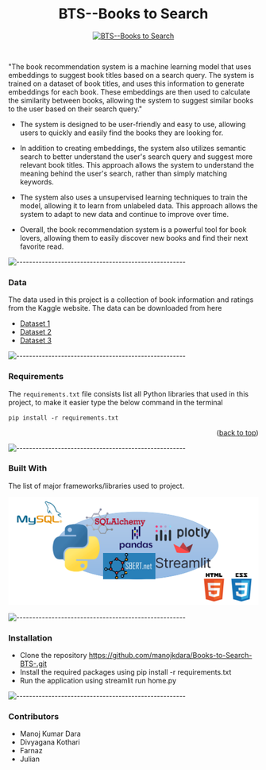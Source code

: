 <a name="readme-top"></a>
<h1 align="center">BTS--Books to Search</h1>
<p align="center">
  <a href="https://github.com/Manojkdara/Books-to-Search-BTS-">
    <img src="https://user-images.githubusercontent.com/109160335/212213048-75e497ff-9775-471e-bfdf-0dba59a1540a.jpg" alt="BTS--Books to Search" width=330 height=350>
  </a>
</p>

<br>

"The book recommendation system is a machine learning model that uses embeddings to suggest book titles based on a search query. The system is trained on a dataset of book titles, and uses this information to generate embeddings for each book. These embeddings are then used to calculate the similarity between books, allowing the system to suggest similar books to the user based on their search query."

* The system is designed to be user-friendly and easy to use, allowing users to quickly and easily find the books they are looking for. 
* In addition to creating embeddings, the system also utilizes semantic search to better understand the user's search query and suggest more relevant book titles. This approach allows the system to understand the meaning behind the user's search, rather than simply matching keywords.

* The system also uses a unsupervised learning techniques to train the model, allowing it to learn from unlabeled data. This approach allows the system to adapt to new data and continue to improve over time.
* Overall, the book recommendation system is a powerful tool for book lovers, allowing them to easily discover new books and find their next favorite read.

![-----------------------------------------------------](https://raw.githubusercontent.com/andreasbm/readme/master/assets/lines/rainbow.png)

### Data
The data used in this project is a collection of book information and ratings from the Kaggle website. The data can be downloaded from here
* [Dataset 1](https://www.kaggle.com/datasets/thomaskonstantin/top-270-rated-computer-science-programing-books)
* [Dataset 2](https://www.kaggle.com/datasets/mdwaquarazam/datasciencebook)
* [Dataset 3](https://www.kaggle.com/datasets/die9origephit/amazon-data-science-books)

![-----------------------------------------------------](https://raw.githubusercontent.com/andreasbm/readme/master/assets/lines/rainbow.png)

### Requirements
The `requirements.txt` file consists list all Python libraries that used in this project, to make it easier type the below command in the terminal

```
pip install -r requirements.txt
```
<p align="right">(<a href="#readme-top">back to top</a>)</p>


![-----------------------------------------------------](https://raw.githubusercontent.com/andreasbm/readme/master/assets/lines/rainbow.png)
### Built With

The list of major frameworks/libraries used to project.

![](https://github.com/Manojkdara/Books-to-Search-BTS-/blob/main/Screenshots/Screenshot%202023-02-26%20164129.png?raw=true)

![-----------------------------------------------------](https://raw.githubusercontent.com/andreasbm/readme/master/assets/lines/rainbow.png)
### Installation
* Clone the repository https://github.com/manojkdara/Books-to-Search-BTS-.git
 * Install the required packages using pip install -r requirements.txt
* Run the application using streamlit run home.py

![-----------------------------------------------------](https://raw.githubusercontent.com/andreasbm/readme/master/assets/lines/rainbow.png)
### Contributors

* Manoj Kumar Dara
* Divyagana Kothari 
* Farnaz 
* Julian 

